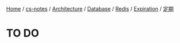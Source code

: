 [Home](https://mengxianbin.github.io) /
[cs-notes](https://mengxianbin.github.io/cs-notes/site) /
[Architecture](https://mengxianbin.github.io/cs-notes/site/Architecture) /
[Database](https://mengxianbin.github.io/cs-notes/site/Architecture/Database) /
[Redis](https://mengxianbin.github.io/cs-notes/site/Architecture/Database/Redis) /
[Expiration](https://mengxianbin.github.io/cs-notes/site/Architecture/Database/Redis/Expiration) /
[定期](https://mengxianbin.github.io/cs-notes/site/Architecture/Database/Redis/Expiration/%E5%AE%9A%E6%9C%9F)

# TO DO
